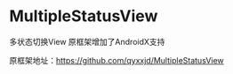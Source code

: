 # MultipleStatusView
多状态切换View
原框架增加了AndroidX支持

原框架地址：https://github.com/qyxxjd/MultipleStatusView
